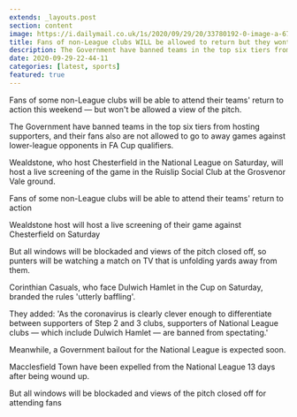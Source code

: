 ```yaml
---
extends: _layouts.post
section: content
image: https://i.dailymail.co.uk/1s/2020/09/29/20/33780192-0-image-a-67_1601409530648.jpg 
title: Fans of non-League clubs WILL be allowed to return but they wont be allowed a view of the PITCH 
description: The Government have banned teams in the top six tiers from hosting supporters, and their fans also are not allowed to go to away games against lower-league opponents in FA Cup qualifiers. 
date: 2020-09-29-22-44-11 
categories: [latest, sports] 
featured: true 
--- 
```

Fans of some non-League clubs will be able to attend their teams' return to action this weekend — but won't be allowed a view of the pitch.

The Government have banned teams in the top six tiers from hosting supporters, and their fans also are not allowed to go to away games against lower-league opponents in FA Cup qualifiers. 

Wealdstone, who host Chesterfield in the National League on Saturday, will host a live screening of the game in the Ruislip Social Club at the Grosvenor Vale ground.

Fans of some non-League clubs will be able to attend their teams' return to action

Wealdstone host will host a live screening of their game against Chesterfield on Saturday

But all windows will be blockaded and views of the pitch closed off, so punters will be watching a match on TV that is unfolding yards away from them.

Corinthian Casuals, who face Dulwich Hamlet in the Cup on Saturday, branded the rules 'utterly baffling'.

They added: 'As the coronavirus is clearly clever enough to differentiate between supporters of Step 2 and 3 clubs, supporters of National League clubs — which include Dulwich Hamlet — are banned from spectating.'

Meanwhile, a Government bailout for the National League is expected soon.

Macclesfield Town have been expelled from the National League 13 days after being wound up.

But all windows will be blockaded and views of the pitch closed off for attending fans

